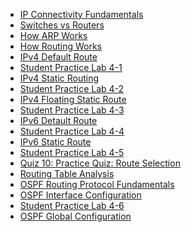 - [IP Connectivity Fundamentals]()
- [Switches vs Routers]()
- [How ARP Works]()
- [How Routing Works]()
- [IPv4 Default Route]()
- [Student Practice Lab 4-1]()
- [IPv4 Static Routing]()
- [Student Practice Lab 4-2]()
- [IPv4 Floating Static Route]()
- [Student Practice Lab 4-3]()
- [IPv6 Detault Route]()
- [Student Practice Lab 4-4]()
- [IPv6 Static Route]()
- [Student Practice Lab 4-5]()
- [Quiz 10: Practice Quiz: Route Selection]()
- [Routing Table Analysis]()
- [OSPF Routing Protocol Fundamentals]()
- [OSPF Interface Configuration]()
- [Student Practice Lab 4-6]()
- [OSPF Global Configuration]()
